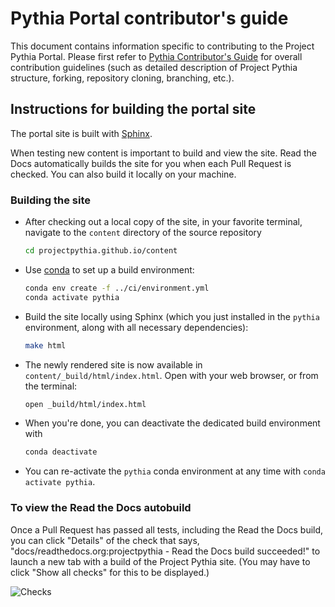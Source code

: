 # Pythia Portal contributor's guide

This document contains information specific to contributing to the
Project Pythia Portal.  Please first refer to [Pythia Contributor's
Guide](https://projectpythia.org/pages/contributing.html) for overall
contribution guidelines (such as detailed description of Project
Pythia structure, forking, repository cloning, branching, etc.).

## Instructions for building the portal site

The portal site is built with [Sphinx](https://www.sphinx-doc.org/).

When testing new content is important to build and view the site. Read the Docs automatically builds the site for you when each Pull Request is checked. You can also build it locally on your machine.


### Building the site

- After checking out a local copy of the site, in your favorite terminal, navigate to the `content` directory of the source repository
  ```bash
  cd projectpythia.github.io/content
  ```
- Use [conda](https://docs.conda.io/) to set up a build environment:
  ``` bash
  conda env create -f ../ci/environment.yml
  conda activate pythia
  ```
- Build the site locally using Sphinx (which you just installed in the `pythia` environment, along with all necessary dependencies):
  ``` bash
  make html
  ```
- The newly rendered site is now available in `content/_build/html/index.html`.
Open with your web browser, or from the terminal:
  ``` bash
  open _build/html/index.html
  ```
- When you're done, you can deactivate the dedicated build environment with
  ``` bash
  conda deactivate
  ```
- You can re-activate the `pythia` conda environment at any time with `conda activate pythia`.

### To view the Read the Docs autobuild

Once a Pull Request has passed all tests, including the Read the Docs build, you can click "Details" of the check that says, "docs/readthedocs.org:projectpythia - Read the Docs build succeeded!" to launch a new tab with a build of the Project Pythia site. (You may have to click "Show all checks" for this to be displayed.)

![Checks](../_static/images/ReadtheDocsAutobuild.png)
